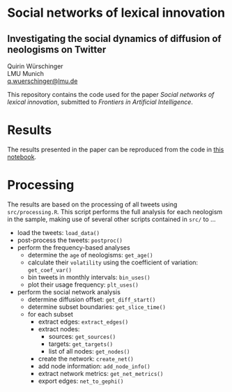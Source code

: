 # Social networks of lexical innovation
## Investigating the social dynamics of diffusion of neologisms on Twitter

Quirin Würschinger\
LMU Munich\
q.wuerschinger@lmu.de

This repository contains the code used for the paper _Social networks of lexical innovation_, submitted to _Frontiers in Artificial Intelligence_.

# Results

The results presented in the paper can be reproduced from the code in [this notebook](results.md).


# Processing

The results are based on the processing of all tweets using `src/processing.R`. This script performs the full analysis for each neologism in the sample, making use of several other scripts contained in `src/` to ...

- load the tweets: `load_data()`
- post-process the tweets: `postproc()`
- perform the frequency-based analyses
    - determine the `age` of neologisms: `get_age()`
    - calculate their `volatility` using the coefficient of variation: `get_coef_var()`
    - bin tweets in monthly intervals: `bin_uses()`
    - plot their usage frequency: `plt_uses()`
- perform the social network analysis
    - determine diffusion offset: `get_diff_start()` 
    - determine subset boundaries: `get_slice_time()`
    - for each subset
        - extract edges: `extract_edges()`
        - extract nodes:
            - sources: `get_sources()` 
            - targets: `get_targets()` 
            - list of all nodes: `get_nodes()`
        - create the network: `create_net()`
        - add node information: `add_node_info()`
        - extract network metrics: `get_net_metrics()`
        - export edges: `net_to_gephi()` 
